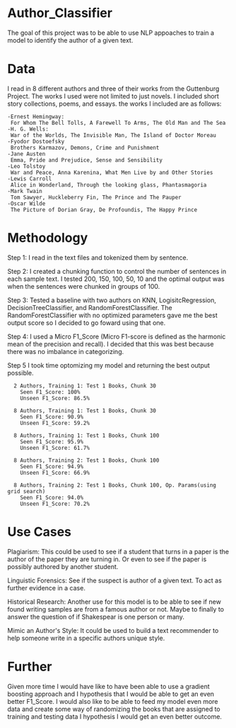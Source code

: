 # Author_Classifier
The goal of this project was to be able to use NLP appoaches to train a model to identify the author of a given text.


# Data
I read in 8 different authors and three of their works from the Guttenburg Project. The works I used were not limited to just novels. I included short story collections, poems, and essays.
the works I included are as follows:

    -Ernest Hemingway:
     For Whom The Bell Tolls, A Farewell To Arms, The Old Man and The Sea
    -H. G. Wells:
     War of the Worlds, The Invisible Man, The Island of Doctor Moreau
    -Fyodor Dostoefsky 
     Brothers Karmazov, Demons, Crime and Punishment
    -Jane Austen 
     Emma, Pride and Prejudice, Sense and Sensibility 
    -Leo Tolstoy 
     War and Peace, Anna Karenina, What Men Live by and Other Stories 
    -Lewis Carroll 
     Alice in Wonderland, Through the looking glass, Phantasmagoria
    -Mark Twain 
     Tom Sawyer, Huckleberry Fin, The Prince and The Pauper
    -Oscar Wilde 
     The Picture of Dorian Gray, De Profoundis, The Happy Prince

# Methodology

Step 1: I read in the text files and tokenized them by sentence. 

Step 2: I created a chunking function to control the number of sentences in each sample text. I tested 200, 150, 100, 50, 10 and the optimal output was when the sentences were chunked in groups of 100.

Step 3: Tested a baseline with two authors on KNN, LogisitcRegression, DecisionTreeClassifier, and RandomForestClassifier. The RandomForestClassifier with no optimized parameters gave me the best output score so I decided to go foward using that one. 

Step 4: I used a Micro F1_Score (Micro F1-score is defined as the harmonic mean of the precision and recall). I decided that this was best because there was no imbalance in categorizing. 

Step 5 I took time optomizing my model and returning the best output possible. 
      
      2 Authors, Training 1: Test 1 Books, Chunk 30
        Seen F1_Score: 100%
        Unseen F1_Score: 86.5%
        
      8 Authors, Training 1: Test 1 Books, Chunk 30
        Seen F1_Score: 90.9%
        Unseen F1_Score: 59.2%
        
      8 Authors, Training 1: Test 1 Books, Chunk 100
        Seen F1_Score: 95.9%
        Unseen F1_Score: 61.7%
        
      8 Authors, Training 2: Test 1 Books, Chunk 100
        Seen F1_Score: 94.9%
        Unseen F1_Score: 66.9%
        
      8 Authors, Training 2: Test 1 Books, Chunk 100, Op. Params(using grid search)
        Seen F1_Score: 94.0%
        Unseen F1_Score: 70.2%
        
# Use Cases

Plagiarism: This could be used to see if a student that turns in a paper is the author of the paper they are turning in. Or even to see if the paper is possibly authored by another student. 

Linguistic Forensics: See if the suspect is author of a given text. To act as further evidence in a case. 

Historical Research: Another use for this model is to be able to see if new found writing samples are from a famous author or not. Maybe to finally to answer the question of if Shakespear is one person or many.

Mimic an Author's Style: It could be used to build a text recommender to help someone write in a specific authors unique style. 


# Further

Given more time I would have like to have been able to use a gradient boosting approach and I hypothesis that I would be able to get an even better F1_Score. I would also like to be able to feed my model even more data and create some way of randomizing the books that are assigned to training and testing data I hypothesis I would get an even better outcome. 







     
